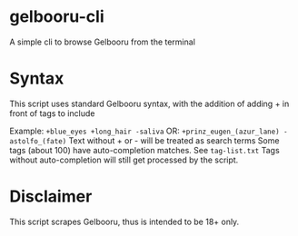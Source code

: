 # gelbooru-cli
A simple cli to browse Gelbooru from the terminal
# Syntax
This script uses standard Gelbooru syntax, with the addition of adding + in front of tags to include

Example:
      `+blue_eyes +long_hair -saliva`
    OR:
      `+prinz_eugen_(azur_lane) -astolfo_(fate)`
Text without + or - will be treated as search terms
Some tags (about 100) have auto-completion matches. See `tag-list.txt`
Tags without auto-completion will still get processed by the script.

# Disclaimer
This script scrapes Gelbooru, thus is intended to be 18+ only.
